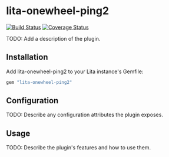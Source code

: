 # lita-onewheel-ping2

[![Build Status](https://travis-ci.org/onewheelskyward/lita-onewheel-ping.png?branch=master)](https://travis-ci.org/onewheelskyward/lita-onewheel-ping2)
[![Coverage Status](https://coveralls.io/repos/onewheelskyward/lita-onewheel-ping/badge.png)](https://coveralls.io/r/onewheelskyward/lita-onewheel-ping2)

TODO: Add a description of the plugin.

## Installation

Add lita-onewheel-ping2 to your Lita instance's Gemfile:

``` ruby
gem "lita-onewheel-ping2"
```

## Configuration

TODO: Describe any configuration attributes the plugin exposes.

## Usage

TODO: Describe the plugin's features and how to use them.

